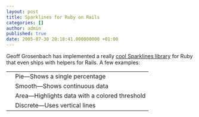 ```yaml
---
layout: post
title: Sparklines for Ruby on Rails
categories: []
author: admin
published: true
date: 2005-07-30 20:18:41.000000000 +01:00
---
```

<p>Geoff Grosenbach has implemented a really <a href="http://nubyonrails.topfunky.com/articles/2005/07/28/sparklines-graph-library-for-ruby">cool Sparklines library</a> for Ruby that even ships with helpers for Rails. A few examples:</p>
<table>
<tr>
		<td><img src="http://topfunky.com/clients/rails/spark/samples/file_pie.png" alt="" /></td>
		<td> Pie&#8212;Shows a single percentage</td>
</tr>
<tr>
		<td><img src="http://topfunky.com/clients/rails/spark/samples/file_smooth.png" alt="" /></td>
		<td> Smooth&#8212;Shows continuous data</td>
</tr>
<tr>
		<td><img src="http://topfunky.com/clients/rails/spark/samples/file_area.png" alt="" /></td>
		<td> Area&#8212;Highlights data with a colored threshold</td>
</tr>
<tr>
		<td><img src="http://topfunky.com/clients/rails/spark/samples/file_discrete.png" alt="" /></td>
		<td> Discrete&#8212;Uses vertical lines</td>
</tr>
</table>